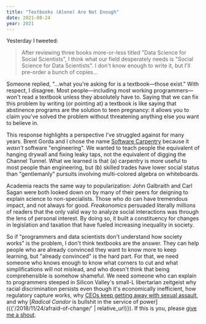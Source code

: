 ```yaml
---
title: "Textbooks (Alone) Are Not Enough"
date: 2021-08-24
year: 2021
---
```


Yesterday I tweeted:

> After reviewing three books more-or-less titled "Data Science for Social Scientists",
> I think what our field desperately needs is "Social Science for Data Scientists".
> I don't know enough to write it, but I'll pre-order a bunch of copies…

Someone replied, "…what you're asking for is a textbook—those exist."
With respect, I disagree.
Most people—including most working programmers—won't read a textbook unless they absolutely have to.
Saying that we can fix this problem by writing (or pointing at) a textbook
is like saying that abstinence programs are the solution to teen pregnancy:
it allows you to claim you've solved the problem
without threatening anything else you want to believe in.

This response highlights a perspective I've struggled against for many years.
Brent Gorda and I chose the name [Software Carpentry](https://carpentries.org)
because it *wasn't* software "engineering".
We wanted to teach people the equivalent of hanging drywall and fixing leaky taps,
not the equivalent of digging the Channel Tunnel.
What we learned is that (a) carpentry is more useful to most people than engineering,
but (b) skilled trades have lower social status
than "gentlemanly" pursuits involving multi-colored algebra on whiteboards.

Academia reacts the same way to popularization:
John Galbraith and Carl Sagan were both looked down on by many of their peers
for deigning to explain science to non-specialists.
Those who do can have tremendous impact, and not always for good.
*Freakonomics* persuaded literally millions of readers
that the only valid way to analyze social interactions was through the lens of personal interest.
By doing so,
it built a constituency for changes in legislation and taxation
that have fueled increasing inequality in society.

So if "programmers and data scientists don't understand how society works" is the problem,
I don't think textbooks are the answer.
They can help people who are already convinced they want to know more to keep learning,
but "already convinced" is the hard part.
For that,
we need someone who knows enough to know what corners to cut
and what simplifications will not mislead,
and who doesn't think that being comprehensible is somehow shameful.
We need someone who can explain to programmers steeped in Silicon Valley's small-L libertarian zeitgeist
why racial discrimination persists even though it's economically inefficient,
how regulatory capture works,
why [CEOs keep getting away with sexual assault](https://www.buzzfeednews.com/article/daveyalba/datacamp-sexual-harassment-metoo-tech-startup),
and why [*Radical Candor* is bullshit in the service of power]({{'/2018/11/24/afraid-of-change/' | relative_url}}).
If this is you,
please [give me a shout](mailto:{{site.author.email}}).
